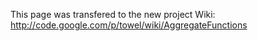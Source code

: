 This page was transfered to the new project Wiki: http://code.google.com/p/towel/wiki/AggregateFunctions